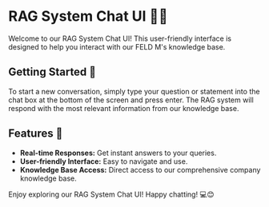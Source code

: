 # RAG System Chat UI 🚀🤖

Welcome to our RAG System Chat UI! This user-friendly interface is designed to help you interact with our FELD M's knowledge base.

## Getting Started 🚀

To start a new conversation, simply type your question or statement into the chat box at the bottom of the screen and press enter. The RAG system will respond with the most relevant information from our knowledge base.

## Features 🌟

- **Real-time Responses:** Get instant answers to your queries.
- **User-friendly Interface:** Easy to navigate and use.
- **Knowledge Base Access:** Direct access to our comprehensive company knowledge base.

Enjoy exploring our RAG System Chat UI! Happy chatting! 💻😊
